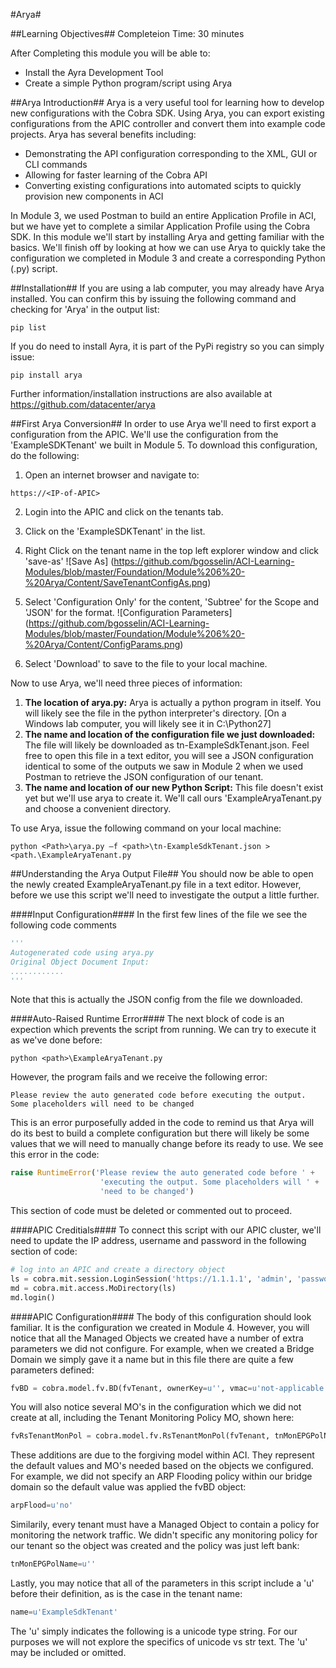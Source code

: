 #Arya#

##Learning Objectives##
Completeion Time: 30 minutes

After Completing this module you will be able to:
- Install the Ayra Development Tool
- Create a simple Python program/script using Arya

##Arya Introduction##
Arya is a very useful tool for learning how to develop new configurations with the Cobra SDK. Using Arya, you can export existing configurations from the APIC controller and convert them into example code projects.  Arya has several benefits including:
- Demonstrating the API configuration corresponding to the XML, GUI or CLI commands
- Allowing for faster learning of the Cobra API
- Converting existing configurations into automated scipts to quickly provision new components in ACI

In Module 3, we used Postman to build an entire Application Profile in ACI, but we have yet to complete a similar Application Profile using the Cobra SDK.  In this module we'll start by installing Arya and getting familiar with the basics. We'll finish off by looking at how we can use Arya to quickly take the configuration we completed in Module 3 and create a corresponding Python (.py) script.  

##Installation##
If you are using a lab computer, you may already have Arya installed.  You can confirm this by issuing the following command and checking for 'Arya' in the output list:
```
pip list
```

If you do need to install Ayra, it is part of the PyPi registry so you can simply issue:
```
pip install arya
```

Further information/installation instructions are also available at https://github.com/datacenter/arya 

##First Arya Conversion##
In order to use Arya we'll need to first export a configuration from the APIC.  We'll use the configuration from the 'ExampleSDKTenant' we built in Module 5. To download this configuration, do the following:
1. Open an internet browser and navigate to: 
```
https://<IP-of-APIC>
```
2. Login into the APIC and click on the tenants tab.
3. Click on the 'ExampleSDKTenant' in the list.
4. Right Click on the tenant name in the top left explorer window and click 'save-as'
![Save As] (https://github.com/bgosselin/ACI-Learning-Modules/blob/master/Foundation/Module%206%20-%20Arya/Content/SaveTenantConfigAs.png) 

5. Select 'Configuration Only' for the content, 'Subtree' for the Scope and 'JSON' for the format.
![Configuration Parameters] (https://github.com/bgosselin/ACI-Learning-Modules/blob/master/Foundation/Module%206%20-%20Arya/Content/ConfigParams.png) 

6. Select 'Download' to save to the file to your local machine.

Now to use Arya, we'll need three pieces of information:
1. **The location of arya.py:** Arya is actually a python program in itself. You will likely see the file in the python interpreter's directory.  [On a Windows lab computer, you will likely see it in C:\Python27]
2. **The name and location of the configuration file we just downloaded:** The file will likely be downloaded as tn-ExampleSdkTenant.json. Feel free to open this file in a text editor, you will see a JSON configuration identical to some of the outputs we saw in Module 2 when we used Postman to retrieve the JSON configuration of our tenant.
3. **The name and location of our new Python Script:** This file doesn't exist yet but we'll use arya to create it.  We'll call ours 'ExampleAryaTenant.py and choose a convenient directory. 

To use Arya, issue the following command on your local machine:
```
python <Path>\arya.py –f <path>\tn-ExampleSdkTenant.json > <path.\ExampleAryaTenant.py
```

##Understanding the Arya Output File## 
You should now be able to open the newly created ExampleAryaTenant.py file in a text editor. However, before we use this script we'll need to investigate the output a little further.

####Input Configuration####
In the first few lines of the file we see the following code comments

```python
'''
Autogenerated code using arya.py
Original Object Document Input:
............
'''
```
Note that this is actually the JSON config from the file we downloaded.


####Auto-Raised Runtime Error####
The next block of code is an expection which prevents the script from running.  We can try to execute it as we've done before:
```
python <path>\ExampleAryaTenant.py
```
However, the program fails and we receive the following error:
```
Please review the auto generated code before executing the output. Some placeholders will need to be changed
```

This is an error purposefully added in the code to remind us that Arya will do its best to build a complete configuration but there will likely be some values that we will need to manually change before its ready to use.  We see this error in the code:
```python
raise RuntimeError('Please review the auto generated code before ' +
                    'executing the output. Some placeholders will ' +
                    'need to be changed')
``` 

This section of code must be deleted or commented out to proceed.

####APIC Creditials####
To connect this script with our APIC cluster, we'll need to update the IP address, username and password in the following section of code:
```python
# log into an APIC and create a directory object
ls = cobra.mit.session.LoginSession('https://1.1.1.1', 'admin', 'password')
md = cobra.mit.access.MoDirectory(ls)
md.login()
```

####APIC Configuration####
The body of this configuration should look familiar. It is the configuration we created in Module 4.  However, you will notice that all the Managed Objects we created have a number of extra parameters we did not configure.  For example, when we created a Bridge Domain we simply gave it a name but in this file there are quite a few parameters defined:
```python
fvBD = cobra.model.fv.BD(fvTenant, ownerKey=u'', vmac=u'not-applicable', name=u'myBD', descr=u'', unkMacUcastAct=u'proxy', arpFlood=u'no', limitIpLearnToSubnets=u'no', llAddr=u'::', mac=u'00:22:BD:F8:19:FF', epMoveDetectMode=u'', unicastRoute=u'yes', ownerTag=u'', multiDstPktAct=u'bd-flood', unkMcastAct=u'flood')
```

You will also notice several MO's in the configuration which we did not create at all, including the Tenant Monitoring Policy MO, shown here:
```python
fvRsTenantMonPol = cobra.model.fv.RsTenantMonPol(fvTenant, tnMonEPGPolName=u'')
```

These additions are due to the forgiving model within ACI.  They represent the default values and MO's needed based on the objects we configured.  For example, we did not specify an ARP Flooding policy within our bridge domain so the default value was applied the fvBD object:
```python
arpFlood=u'no'
```
Similarily, every tenant must have a Managed Object to contain a policy for monitoring the network traffic.  We didn't specific any monitoring policy for our tenant so the object was created and the policy was just left bank:
```python
tnMonEPGPolName=u''
```

Lastly, you may notice that all of the parameters in this script include a 'u' before their definition, as is the case in the tenant name:
```python
name=u'ExampleSdkTenant'
```
The 'u' simply indicates the following is a unicode type string.  For our purposes we will not explore the specifics of unicode vs str text.  The 'u' may be included or omitted.


